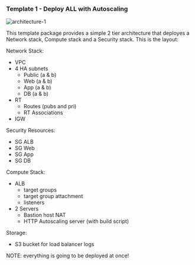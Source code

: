 ### Template 1 - Deploy ALL with Autoscaling

![architecture-1](https://s3.amazonaws.com/personal-website-assets104410-dev/projects/template-1-autoscaling.png)

This template package provides a simple 2 tier architecture that deployes a Network stack, Compute stack and a Security stack. This is the layout:

Network Stack:
- VPC
- 4 HA subnets
  - Public (a & b)
  - Web (a & b)
  - App (a & b)
  - DB (a & b)
- RT
  - Routes (pubs and pri)
  - RT Associations
- IGW

Security Resources:
- SG ALB
- SG Web
- SG App
- SG DB

Compute Stack:
- ALB
  - target groups
  - target group attachment
  - listeners
- 2 Servers
  - Bastion host NAT
  - HTTP Autoscaling server (with build script)

Storage:
- S3 bucket for load balancer logs

NOTE: everything is going to be deployed at once!